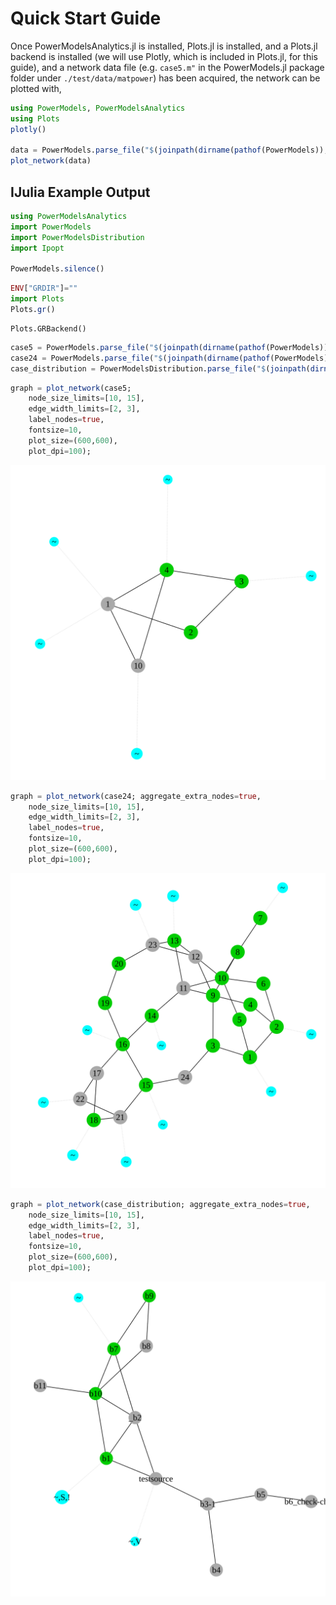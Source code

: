 # Quick Start Guide
Once PowerModelsAnalytics.jl is installed, Plots.jl is installed, and a Plots.jl backend is installed (we will use Plotly, which is included in Plots.jl, for this guide), and a network data file (e.g. `case5.m"` in the PowerModels.jl package folder under `./test/data/matpower`) has been acquired, the network can be plotted with,

```julia
using PowerModels, PowerModelsAnalytics
using Plots
plotly()

data = PowerModels.parse_file("$(joinpath(dirname(pathof(PowerModels)), ".."))/test/data/matpower/case5.m")
plot_network(data)
```

## IJulia Example Output




```julia
using PowerModelsAnalytics
import PowerModels
import PowerModelsDistribution
import Ipopt

PowerModels.silence()
```


```julia
ENV["GRDIR"]=""
import Plots
Plots.gr()
```




    Plots.GRBackend()




```julia
case5 = PowerModels.parse_file("$(joinpath(dirname(pathof(PowerModels)), ".."))/test/data/matpower/case5.m");
case24 = PowerModels.parse_file("$(joinpath(dirname(pathof(PowerModels)), ".."))/test/data/matpower/case24.m");
case_distribution = PowerModelsDistribution.parse_file("$(joinpath(dirname(pathof(PowerModelsDistribution)), ".."))/test/data/opendss/test2_master.dss");
```


```julia
graph = plot_network(case5;
    node_size_limits=[10, 15],
    edge_width_limits=[2, 3],
    label_nodes=true,
    fontsize=10,
    plot_size=(600,600),
    plot_dpi=100);
```


![svg](output_3_0.svg)



```julia
graph = plot_network(case24; aggregate_extra_nodes=true,
    node_size_limits=[10, 15],
    edge_width_limits=[2, 3],
    label_nodes=true,
    fontsize=10,
    plot_size=(600,600),
    plot_dpi=100);
```


![svg](output_4_0.svg)



```julia
graph = plot_network(case_distribution; aggregate_extra_nodes=true,
    node_size_limits=[10, 15],
    edge_width_limits=[2, 3],
    label_nodes=true,
    fontsize=10,
    plot_size=(600,600),
    plot_dpi=100);
```


![svg](output_5_0.svg)

